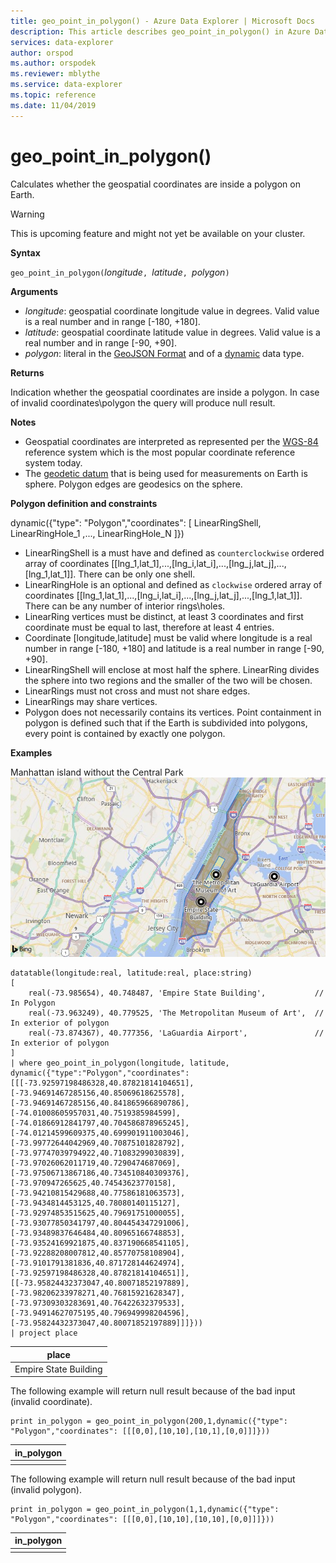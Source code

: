 ```yaml
---
title: geo_point_in_polygon() - Azure Data Explorer | Microsoft Docs
description: This article describes geo_point_in_polygon() in Azure Data Explorer.
services: data-explorer
author: orspod
ms.author: orspodek
ms.reviewer: mblythe
ms.service: data-explorer
ms.topic: reference
ms.date: 11/04/2019
---
```

# geo_point_in_polygon()

Calculates whether the geospatial coordinates are inside a polygon on Earth.

> [!WARNING]
> This is upcoming feature and might not yet be available on your cluster.

**Syntax**

`geo_point_in_polygon(`*longitude*`, `*latitude*`, `*polygon*`)`

**Arguments**

* *longitude*: geospatial coordinate longitude value in degrees. Valid value is a real number and in range [-180, +180].
* *latitude*: geospatial coordinate latitude value in degrees. Valid value is a real number and in range [-90, +90].
* *polygon*: literal in the [GeoJSON Format](https://tools.ietf.org/html/rfc7946) and of a [dynamic](./scalar-data-types/dynamic.md) data type.

**Returns**

Indication whether the geospatial coordinates are inside a polygon. In case of invalid coordinates\polygon the query will produce null result.

**Notes**
* Geospatial coordinates are interpreted as represented per the [WGS-84](https://earth-info.nga.mil/GandG/update/index.php?action=home) reference system which is the most popular coordinate reference system today.
* The [geodetic datum](https://en.wikipedia.org/wiki/Geodetic_datum) that is being used for measurements on Earth is sphere. Polygon edges are geodesics on the sphere.

**Polygon definition and constraints**

dynamic({"type": "Polygon","coordinates": [ LinearRingShell, LinearRingHole_1 ,..., LinearRingHole_N ]})

* LinearRingShell is a must have and defined as `counterclockwise` ordered array of coordinates [[lng_1,lat_1],...,[lng_i,lat_i],...,[lng_j,lat_j],...,[lng_1,lat_1]]. There can be only one shell.
* LinearRingHole is an optional and defined as `clockwise` ordered array of coordinates [[lng_1,lat_1],...,[lng_i,lat_i],...,[lng_j,lat_j],...,[lng_1,lat_1]]. There can be any number of interior rings\holes.
* LinearRing vertices must be distinct, at least 3 coordinates and first coordinate must be equal to last, therefore at least 4 entries.
* Coordinate [longitude,latitude] must be valid where longitude is a real number in range [-180, +180] and latitude is a real number in range [-90, +90].
* LinearRingShell will enclose at most half the sphere. LinearRing divides the sphere into two regions and the smaller of the two will be chosen.
* LinearRings must not cross and must not share edges.
* LinearRings may share vertices.
* Polygon does not necessarily contains its vertices. Point containment in polygon is defined such that if the Earth is subdivided into polygons, every point is contained by exactly one polygon.

**Examples**

Manhattan island without the Central Park
![alt text](./images/queries/geo/polygon_manhattan_with_hole.png)

```kusto
datatable(longitude:real, latitude:real, place:string)
[
    real(-73.985654), 40.748487, 'Empire State Building',           // In Polygon 
    real(-73.963249), 40.779525, 'The Metropolitan Museum of Art',  // In exterior of polygon
    real(-73.874367), 40.777356, 'LaGuardia Airport',               // In exterior of polygon
]
| where geo_point_in_polygon(longitude, latitude, dynamic({"type":"Polygon","coordinates":[[[-73.92597198486328,40.87821814104651],[-73.94691467285156,40.85069618625578],[-73.94691467285156,40.841865966890786],[-74.01008605957031,40.7519385984599],[-74.01866912841797,40.704586878965245],[-74.01214599609375,40.699901911003046],[-73.99772644042969,40.70875101828792],[-73.97747039794922,40.71083299030839],[-73.97026062011719,40.7290474687069],[-73.97506713867186,40.734510840309376],[-73.970947265625,40.74543623770158],[-73.94210815429688,40.77586181063573],[-73.9434814453125,40.78080140115127],[-73.92974853515625,40.79691751000055],[-73.93077850341797,40.804454347291006],[-73.93489837646484,40.80965166748853],[-73.93524169921875,40.837190668541105],[-73.92288208007812,40.85770758108904],[-73.9101791381836,40.871728144624974],[-73.92597198486328,40.87821814104651]],[[-73.95824432373047,40.80071852197889],[-73.98206233978271,40.76815921628347],[-73.97309303283691,40.76422632379533],[-73.94914627075195,40.796949998204596],[-73.95824432373047,40.80071852197889]]]}))
| project place
```

|place|
|---|
|Empire State Building|

The following example will return null result because of the bad input (invalid coordinate).
```kusto
print in_polygon = geo_point_in_polygon(200,1,dynamic({"type": "Polygon","coordinates": [[[0,0],[10,10],[10,1],[0,0]]]}))
```

|in_polygon|
|---|
||

The following example will return null result because of the bad input (invalid polygon).
```kusto
print in_polygon = geo_point_in_polygon(1,1,dynamic({"type": "Polygon","coordinates": [[[0,0],[10,10],[10,10],[0,0]]]}))
```

|in_polygon|
|---|
||
